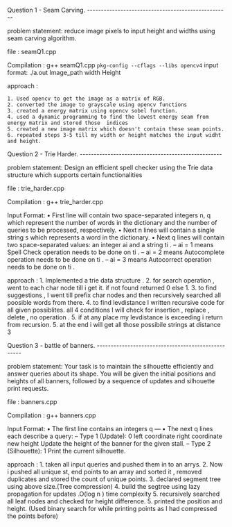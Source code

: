 
Question 1 - Seam Carving. ---------------------------------------------------

problem statement: reduce image pixels to input height and widths using seam carving algorithm. 

file : seamQ1.cpp

Compilation : g++ seamQ1.cpp  `pkg-config --cflags --libs opencv4`
input format: ./a.out 
              Image_path width Height

approach : 

    1. Used opencv to get the image as a matrix of RGB. 
    2. converted the image to grayscale using opencv functions
    3. created a energy matrix using opencv sobel function.
    4. used a dynamic programming to find the lowest energy seam from energy matrix and stored those  indices
    5. created a new image matrix which doesn't contain these seam points.
    6. repeated steps 3-5 till my width or height matches the input widht and height. 

Question 2 - Trie Harder. ---------------------------------------------------

problem statement: Design an efficient spell checker using the Trie data structure which supports certain functionalities 

file : trie_harder.cpp

Compilation : g++ trie_harder.cpp

Input Format:
• First line will contain two space-separated integers n, q which represent the number of words in the
dictionary and the number of queries to be processed, respectively.
• Next n lines will contain a single string s which represents a word in the dictionary.
• Next q lines will contain two space-separated values: an integer ai and a string ti .
– ai = 1 means Spell Check operation needs to be done on ti .
– ai = 2 means Autocomplete operation needs to be done on ti .
– ai = 3 means Autocorrect operation needs to be done on ti .

approach : 
            1. Implemented a trie data structure  .
            2. for search operation , went to each char node till i get it. if not found returned 0 else 1.
            3. to find suggestions , I went till prefix char nodes and then recursively searched all poosible words from there. 
            4. to find levdistance I written recursive code for all given possiblites. 
                all 4 conditions I will check for insertion , replace , delete , no operation .
            5. if at any place my levdistance is exceeding i return from recursion.
            5. at the end i will get all those possibile strings at distance 3
           

Question 3 - battle of banners. ---------------------------------------------------

problem statement: Your task is to maintain the silhouette efficiently and answer queries about its shape. You will be given the initial positions and heights of all banners, followed by a sequence of updates and silhouette print requests. 

file : banners.cpp

Compilation : g++ banners.cpp

Input Format:
• The first line contains an integers q —
• The next q lines each describe a query:
– Type 1 (Update): 0 left coordinate right coordinate new height Update the height of
the banner for the given stall.
– Type 2 (Silhouette): 1 Print the current silhouette.

approach : 
        1. taken all input queries and pushed them in to an arrys.
        2. Now i pushed all unique st, end points to an array and sorted it , removed duplicates and stored the count of unique points.
        3. declared segment tree using above size.(Tree compression)
        4. build the segtree using lazy propagation for updates .O(log n ) time complexity
        5. recursively searched all leaf nodes and checked for height difference.
        5. printed the position and height. 
        (Used binary search for while printing points as I had compressed the points before)

